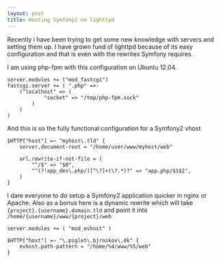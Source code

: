 ```yaml
---
layout: post
title: Hosting Symfony2 on lighttpd
---
```


Recently i have been trying to get some new knowledge with servers and setting them up.
I have grown fund of lighttpd because of its easy configuration and that is even with the rewrites
Symfony requires.

I am using php-fpm with this configuration on Ubuntu 12.04.

``` text
server.modules += ("mod_fastcgi")
fastcgi.server += ( ".php" =>-
    ("localhost" => (
            "socket" => "/tmp/php-fpm.sock"
        )
    )
)
```

And this is so the fully functional configuration for a Symfony2 vhost

```
$HTTP["host"] =~ "myhost\.tld" {
    server.document-root = "/home/user/www/myhost/web"

    url.rewrite-if-not-file = (
        "^/$" => "$0",
        "^(?!app_dev\.php/)[^\?]+(\?.*)?" => "app.php/$1$2",
    )
}
```

I dare everyone to do setup a Symfony2 application quicker in nginx or Apache. Also as a bonus here is a dynamic rewrite
which will take `{project}.{username}.domain.tld` and point it into `/home/{username}/www/{project}/web`

```
server.modules += ( "mod_evhost" )

$HTTP["host"] =~ "\.piglet\.bjrnskov\.dk" {
    evhost.path-pattern = "/home/%4/www/%5/web"
}
```

